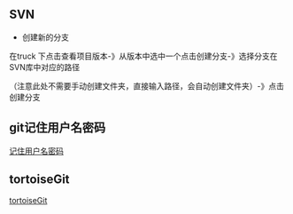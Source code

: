  ## SVN
 
  - 创建新的分支
  
  在truck 下点击查看项目版本-》从版本中选中一个点击创建分支-》选择分支在SVN库中对应的路径
  
  （注意此处不需要手动创建文件夹，直接输入路径，会自动创建文件夹）-》点击创建分支
  
  
## git记住用户名密码 

[记住用户名密码](https://www.cnblogs.com/waterlufei/p/6498619.html) 

## tortoiseGit 
[tortoiseGit](https://www.cnblogs.com/maojunyi/p/7735723.html) 